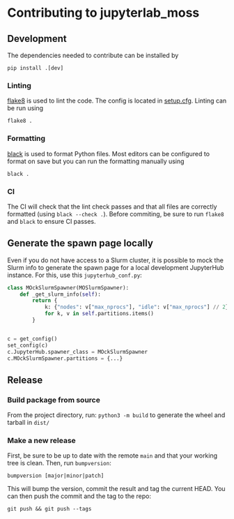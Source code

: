 # Contributing to jupyterlab_moss

## Development

The dependencies needed to contribute can be installed by

```
pip install .[dev]
```

### Linting

[flake8](https://flake8.pycqa.org/en/latest/index.html) is used to lint the code. The config is located in [setup.cfg](./setup.cfg). Linting can be run using

```
flake8 .
```

### Formatting

[black](https://black.readthedocs.io/en/stable/) is used to format Python files. Most editors can be configured to format on save but you can run the formatting manually using

```
black .
```

### CI

The CI will check that the lint check passes and that all files are correctly formatted (using `black --check .`). Before commiting, be sure to run `flake8` and `black` to ensure CI passes.

## Generate the spawn page locally

Even if you do not have access to a Slurm cluster, it is possible to mock the Slurm info to generate the spawn page for a local development JupyterHub instance. For this, use this `jupyterhub_conf.py`:

```python
class MOckSlurmSpawner(MOSlurmSpawner):
    def _get_slurm_info(self):
        return {
            k: {"nodes": v["max_nprocs"], "idle": v["max_nprocs"] // 2}
            for k, v in self.partitions.items()
        }


c = get_config()
set_config(c)
c.JupyterHub.spawner_class = MOckSlurmSpawner
c.MOckSlurmSpawner.partitions = {...}
```

## Release

### Build package from source

From the project directory, run: `python3 -m build` to generate the wheel and tarball in `dist/`


### Make a new release

First, be sure to be up to date with the remote `main` and that your working tree is clean. Then, run `bumpversion`:
```
bumpversion [major|minor|patch]
```

This will bump the version, commit the result and tag the current HEAD. You can then push the commit and the tag to the repo:
```
git push && git push --tags
```
